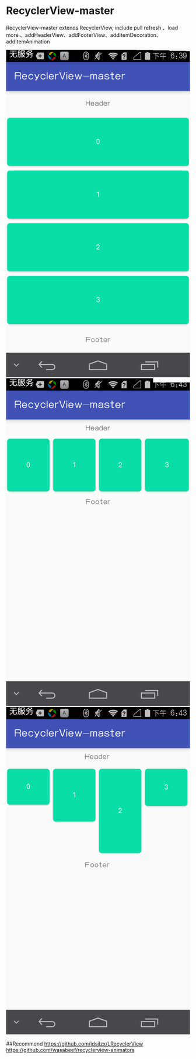 # RecyclerView-master
RecyclerView-master extends RecyclerView, include pull refresh 、load more 、addHeaderView、addFooterView、addItemDecoration、addItemAnimation

![image](https://github.com/FreetoflyBai/RecyclerView-master/blob/master/screenshots/1.png)
![image](https://github.com/FreetoflyBai/RecyclerView-master/blob/master/screenshots/2.png)
![image](https://github.com/FreetoflyBai/RecyclerView-master/blob/master/screenshots/3.png)

##Recommend
https://github.com/jdsjlzx/LRecyclerView <br>
https://github.com/wasabeef/recyclerview-animators